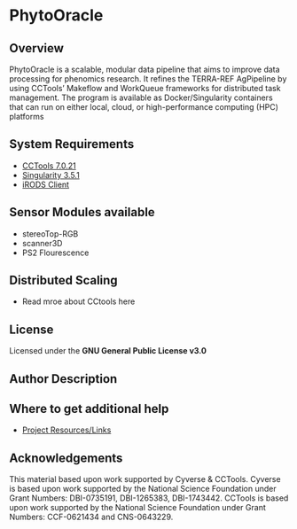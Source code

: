 # PhytoOracle

## Overview

PhytoOracle is a scalable, modular data pipeline that aims to improve data processing for phenomics research. It refines the TERRA-REF AgPipeline by using CCTools’ Makeflow and WorkQueue frameworks for distributed task management. The program is available as Docker/Singularity containers that can run on either local, cloud, or high-performance computing (HPC) platforms

## System Requirements

+ [CCTools 7.0.21](http://ccl.cse.nd.edu/software/downloadfiles.php)
+ [Singularity 3.5.1]()
+ [iRODS Client]()

## Sensor Modules available

+ stereoTop-RGB
+ scanner3D
+ PS2 Flourescence

## Distributed Scaling

- Read mroe about CCtools here

## License 

Licensed under the **GNU General Public License v3.0**

## Author Description

## Where to get additional help

+ [Project Resources/Links](resources.md)

## Acknowledgements

This material based upon work supported by Cyverse & CCTools. Cyverse is based upon work supported by the National Science Foundation under Grant Numbers: DBI-0735191, DBI-1265383, DBI-1743442. CCTools is based upon work supported by the National Science Foundation under Grant Numbers: CCF-0621434 and CNS-0643229.
